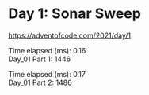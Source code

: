 # Day 1: Sonar Sweep #
https://adventofcode.com/2021/day/1

Time elapsed (ms): 0.16\
Day_01 Part 1: 1446

Time elapsed (ms): 0.17\
Day_01 Part 2: 1486
